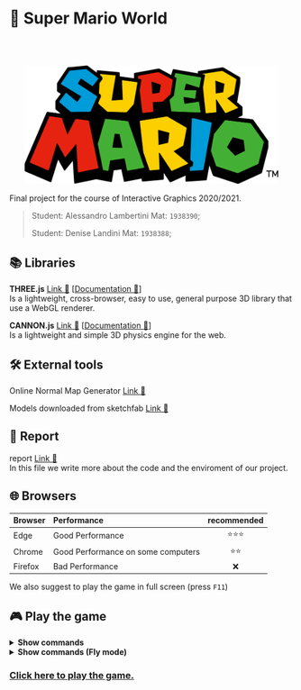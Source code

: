 # 👾 Super Mario World

<br />
<br />
<p align="center">
  <a href="https://github.com/SapienzaInteractiveGraphicsCourse/final-project-la_dl-team">
    <img alt="SuperMario" title="SuperMario" src="./resources/images/SM.png" width="450">
  </a>
</p>

Final project for the course of Interactive Graphics 2020/2021.

>Student: Alessandro Lambertini Mat: `1938390`;
>
>Student: Denise Landini Mat: `1938388`;

## 📚 Libraries

**THREE.js** [Link 🔗](https://threejs.org/) [[Documentation 🔗](https://threejs.org/docs/)]
<br />
Is a lightweight, cross-browser, easy to use, general purpose 3D library that use a WebGL renderer.

**CANNON.js** [Link 🔗](https://schteppe.github.io/cannon.js/) [[Documentation 🔗](https://schteppe.github.io/cannon.js/docs/)]
<br />
Is a lightweight and simple 3D physics engine for the web.

## 🛠️ External tools

Online Normal Map Generator [Link 🔗](https://cpetry.github.io/NormalMap-Online/)

Models downloaded from sketchfab [Link 🔗](https://sketchfab.com/)

## 📜 Report

 report [Link 🔗](./Report.pdf)
 <br />
 In this file we write more about the code and the enviroment of our project.

## 🌐 Browsers

|Browser|Performance|recommended|
|:---|:---|:---:|
|Edge|Good Performance|⭐⭐⭐|
|Chrome|Good Performance on some computers|⭐⭐|
|Firefox|Bad Performance|❌|

We also suggest to play the game in full screen (press `F11`)

## 🎮 Play the game

<details><summary><b>Show commands</b></summary>

- `W` `A` `S` `D`: directional movement
- `SPACE`: jump
- `SHIFT`: run
- `Mouse`: move the camera

</details>

<details><summary><b>Show commands (Fly mode)</b></summary>

- `W` `A` `S` `D`: directional movement
- `SPACE`: go up
- `SHIFT`: go down
- `Mouse`: move the camera

</details>

### [Click here to play the game.](https://sapienzainteractivegraphicscourse.github.io/final-project-la_dl-team/)
